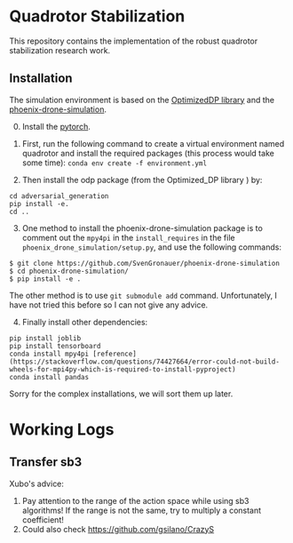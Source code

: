 # Quadrotor Stabilization
This repository contains the implementation of the robust quadrotor stabilization research work.

## Installation
The simulation environment is based on the [OptimizedDP library](https://github.com/SFU-MARS/optimized_dp) and the [phoenix-drone-simulation](https://github.com/SvenGronauer/phoenix-drone-simulation.git).

0. Install the [pytorch](https://pytorch.org/).

1. First, run the following command to create a virtual environment named quadrotor and install the required packages (this process would take some time):
``conda env create -f environment.yml``

2. Then install the odp package (from the Optimized_DP library ) by:
```
cd adversarial_generation
pip install -e.
cd ..
```

3. One method to install the phoenix-drone-simulation package is to comment out the `mpy4pi` in the `install_requires` in the file `phoenix_drone_simulation/setup.py`, and use the following commands:
```
$ git clone https://github.com/SvenGronauer/phoenix-drone-simulation
$ cd phoenix-drone-simulation/
$ pip install -e .
```

The other method is to use `git submodule add` command. Unfortunately, I have not tried this before so I can not give any advice.

4. Finally install other dependencies:
```
pip install joblib
pip install tensorboard
conda install mpy4pi [reference](https://stackoverflow.com/questions/74427664/error-could-not-build-wheels-for-mpi4py-which-is-required-to-install-pyproject)
conda install pandas
```

Sorry for the complex installations, we will sort them up later.

# Working Logs
## Transfer sb3
Xubo's advice:
1. Pay attention to the range of the action space while using sb3 algorithms!
If the range is not the same, try to multiply a constant coefficient!
2. Could also check https://github.com/gsilano/CrazyS